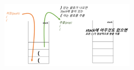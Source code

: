 <img src = "assets/built/postsImages/TheCornerstoneOfJava/2021-06-19-11cornerstoneJava6/img.png" width="80%" align="left"><br/>
